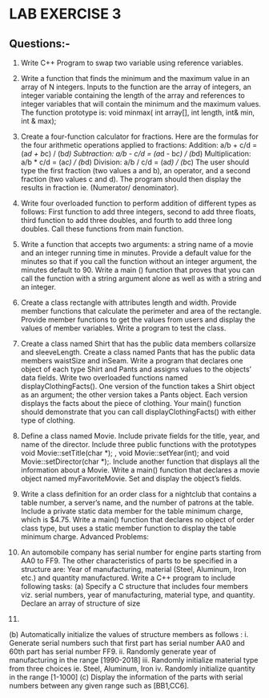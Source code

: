# LAB EXERCISE 3

## Questions:-

1. Write C++ Program to swap two variable using reference variables.
2. Write a function that finds the minimum and the maximum value in an array of N integers.
Inputs to the function are the array of integers, an integer variable containing the length of the
array and references to integer variables that will contain the minimum and the maximum
values. The function prototype is:
void minmax( int array[], int length, int& min, int & max);
3. Create a four-function calculator for fractions. Here are the formulas for the four arithmetic
operations applied to fractions:
Addition: a/b + c/d = (a*d + b*c) / (b*d)
Subtraction: a/b - c/d = (a*d - b*c) / (b*d)
Multiplication: a/b * c/d = (a*c) / (b*d)
Division: a/b / c/d = (a*d) / (b*c)
The user should type the first fraction (two values a and b), an operator, and a second fraction
(two values c and d). The program should then display the results in fraction ie. (Numerator/
denominator).
4. Write four overloaded function to perform addition of different types as follows: First function
to add three integers, second to add three floats, third function to add three doubles, and fourth
to add three long doubles. Call these functions from main function.
5. Write a function that accepts two arguments: a string name of a movie and an integer running
time in minutes. Provide a default value for the minutes so that if you call the function without
an integer argument, the minutes default to 90. Write a main () function that proves that you
can call the function with a string argument alone as well as with a string and an integer.
6. Create a class rectangle with attributes length and width. Provide member functions that
calculate the perimeter and area of the rectangle. Provide member functions to get the values
from users and display the values of member variables. Write a program to test the class.

7. Create a class named Shirt that has the public data members collarsize and sleeveLength.
Create a class named Pants that has the public data members waistSize and inSeam. Write a
program that declares one object of each type Shirt and Pants and assigns values to the objects’
data fields. Write two overloaded functions named displayClothingFacts(). One version of the
function takes a Shirt object as an argument; the other version takes a Pants object. Each
version displays the facts about the piece of clothing. Your main() function should demonstrate
that you can call displayClothingFacts() with either type of clothing.
8. Define a class named Movie. Include private fields for the title, year, and name of the director.
Include three public functions with the prototypes void Movie::setTitle(char *); , void
Movie::setYear(int); and void Movie::setDirector(char *);. Include another function that
displays all the information about a Movie. Write a main() function that declares a movie
object named myFavoriteMovie. Set and display the object’s fields.
9. Write a class definition for an order class for a nightclub that contains a table number, a
server’s name, and the number of patrons at the table. Include a private static data member for
the table minimum charge, which is $4.75. Write a main() function that declares no object of
order class type, but uses a static member function to display the table minimum charge.
Advanced Problems:
10. An automobile company has serial number for engine parts starting from AA0 to FF9.
The other characteristics of parts to be specified in a structure are: Year of
manufacturing, material (Steel, Aluminum, Iron etc.) and quantity manufactured.
Write a C++ program to include following tasks:
(a) Specify a C structure that includes four members viz. serial numbers, year of
manufacturing, material type, and quantity. Declare an array of structure of size
60.
(b) Automatically initialize the values of structure members as follows :
i. Generate serial numbers such that first part has serial number AA0 and 60th
part has serial number FF9.
ii. Randomly generate year of manufacturing in the range [1990-2018]
iii. Randomly initialize material type from three choices ie. Steel, Aluminum, Iron
iv. Randomly initialize quantity in the range [1-1000]
(c) Display the information of the parts with serial numbers between any given range
such as [BB1,CC6].